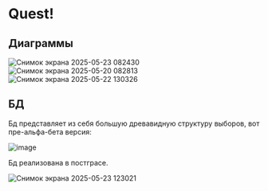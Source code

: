 # Quest!
## Диаграммы
![Снимок экрана 2025-05-23 082430](https://github.com/user-attachments/assets/8fc5eb97-4b4f-4aaf-8445-12e43fc2fb88)
![Снимок экрана 2025-05-20 082813](https://github.com/user-attachments/assets/728cac2f-53fd-483c-8cbc-1acd1dfe2a55)
![Снимок экрана 2025-05-22 130326](https://github.com/user-attachments/assets/000ba8a5-4eda-49ee-a48d-a5501888a304)
## БД
Бд представляет из себя большую древавидную структуру выборов, вот пре-альфа-бета версия:

![image](https://github.com/user-attachments/assets/11ee4a31-f050-46b8-ac0a-ea540ff6c44a)

Бд реализована в постграсе.

![Снимок экрана 2025-05-23 123021](https://github.com/user-attachments/assets/85146c83-7171-48f5-ba53-9ae17bcadbfd)
